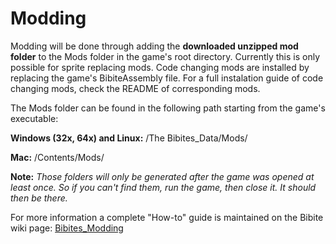 # Modding
Modding will be done through adding the **downloaded unzipped mod folder** to the Mods folder in the game's root directory. Currently this is only possible for sprite replacing mods. Code changing mods are installed by replacing the game's BibiteAssembly file. For a full instalation guide of code changing mods, check the README of corresponding mods. 

The Mods folder can be found in the following path starting from the game's executable:

**Windows (32x, 64x) and Linux:** <path to executable folder>/The Bibites_Data/Mods/

**Mac:** <path to player app bundle>/Contents/Mods/

**Note:** *Those folders will only be generated after the game was opened at least once. So if you can't find them, run the game, then close it. It should then be there.*

For more information a complete "How-to" guide is maintained on the Bibite wiki page: [Bibites_Modding](https://the-bibites.fandom.com/wiki/Modding)
